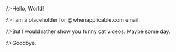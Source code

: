 <html>
<body>

<p>:\>Hello, World!</p>
<p>:\>I am a placeholder for @whenapplicable.com email.</p>
<p>:\>But I would rather show you funny cat videos. Maybe some day.</p>
<p>:\>Goodbye.</p>
</body>
</html>
